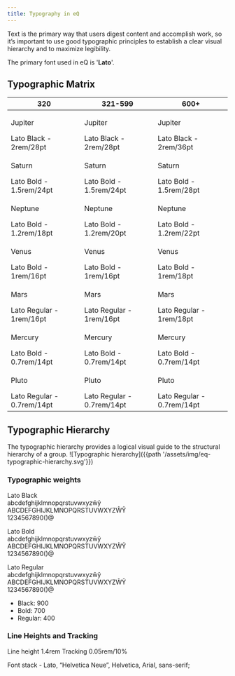 ```yaml
---
title: Typography in eQ
---
```

Text is the primary way that users digest content and accomplish work, so it’s important to use good typographic principles to establish a clear visual hierarchy and to maximize legibility.

The primary font used in eQ is '__Lato__'.

## Typographic Matrix

| 320                                                | 321-599                                            | 600+ |
|----------------------------------------------------|----------------------------------------------------|----------------------------------------------------|
| <p class="jupiter vp320">Jupiter</p>Lato Black - 2rem/28pt  | <p class="jupiter vp599">Jupiter</p>Lato Black - 2rem/28pt   | <p class="jupiter vp600">Jupiter</p>Lato Black - 2rem/36pt   |
| <p class="saturn vp320">Saturn</p>Lato Bold - 1.5rem/24pt   | <p class="saturn vp599">Saturn</p>Lato Bold - 1.5rem/24pt   | <p class="saturn vp600">Saturn</p>Lato Bold - 1.5rem/28pt   |
| <p class="neptune vp320">Neptune</p>Lato Bold - 1.2rem/18pt  | <p class="neptune vp599">Neptune</p>Lato Bold - 1.2rem/20pt  | <p class="neptune vp600">Neptune</p>Lato Bold - 1.2rem/22pt  |
| <p class="venus vp320">Venus</p>Lato Bold - 1rem/16pt      | <p class="venus vp599">Venus</p>Lato Bold - 1rem/16pt      | <p class="venus vp600">Venus</p>Lato Bold - 1rem/18pt      |
| <p class="mars vp320">Mars</p>Lato Regular - 1rem/16pt    | <p class="mars vp599">Mars</p>Lato Regular - 1rem/16pt    | <p class="mars vp600">Mars</p>Lato Regular - 1rem/18pt    |
| <p class="mercury vp320">Mercury</p>Lato Bold - 0.7rem/14pt  | <p class="mercury vp599">Mercury</p>Lato Bold - 0.7rem/14pt  | <p class="mercury vp600">Mercury</p>Lato Bold - 0.7rem/14pt  |
| <p class="pluto vp320">Pluto</p>Lato Regular - 0.7rem/14pt | <p class="pluto vp599">Pluto</p>Lato Regular - 0.7rem/14pt | <p class="pluto vp600">Pluto</p>Lato Regular - 0.7rem/14pt |

## Typographic Hierarchy
The typographic hierarchy provides a logical visual guide to the structural hierarchy of a group.
![Typographic hierarchy]({{path '/assets/img/eq-typographic-hierarchy.svg'}})

### Typographic weights

<p class="eq-font-lato jupiter">Lato Black<br/>abcdefghijklmnopqrstuvwxyz&wcirc;&ycirc;<br/>ABCDEFGHIJKLMNOPQRSTUVWXYZ&Wcirc;&Ycirc;<br/>1234567890()@</p>
<p class="eq-font-lato saturn">Lato Bold<br/>abcdefghijklmnopqrstuvwxyz&wcirc;&ycirc;<br/>ABCDEFGHIJKLMNOPQRSTUVWXYZ&Wcirc;&Ycirc;<br/>1234567890()@</p>
<p class="eq-font-lato mars">Lato Regular<br/>abcdefghijklmnopqrstuvwxyz&wcirc;&ycirc;<br/>ABCDEFGHIJKLMNOPQRSTUVWXYZ&Wcirc;&Ycirc;<br/>1234567890()@</p>

* Black: 900
* Bold: 700
* Regular: 400

### Line Heights and Tracking
Line height 1.4rem
Tracking  0.05rem/10%

Font stack - <span class="eq-font-lato">Lato</span>, <span class="eq-font-helvneue">“Helvetica Neue”</span>, <span class="eq-font-helv">Helvetica</span>, <span class="eq-font-arial">Arial</span>, <span class="eq-font-sans-serif">sans-serif</span>;
